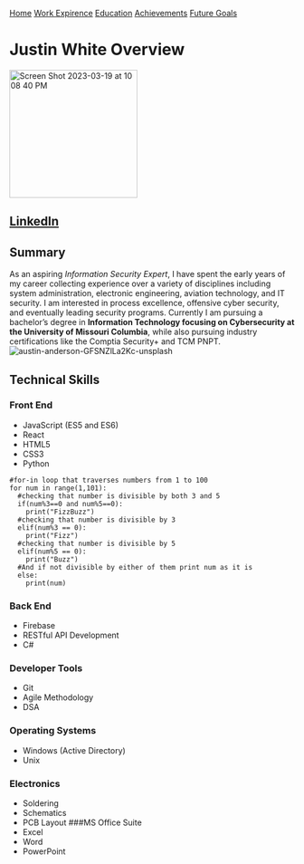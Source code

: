 [Home](https://github.com/JZWhite3/IT100_Midterm/blob/main/README.md)
[Work Expirence](https://github.com/JZWhite3/IT100_Midterm/blob/main/WorkExperience.md)
[Education](https://github.com/JZWhite3/IT100_Midterm/blob/main/Education.md)
[Achievements](https://github.com/JZWhite3/IT100_Midterm/blob/main/achievements.md)
[Future Goals](https://github.com/JZWhite3/IT100_Midterm/blob/main/FutureGoals.md)
# Justin White Overview
<img width="226" alt="Screen Shot 2023-03-19 at 10 08 40 PM" src="https://user-images.githubusercontent.com/123113593/226237576-e346ecce-8a15-455c-81c4-6719f5e1217d.png">


## [LinkedIn](https://www.linkedin.com/in/J-Z-White/ "A link to my LinkedIn profile")

## Summary
As an aspiring *Information Security Expert*, I have spent the early years of my career collecting experience over a variety of disciplines including system administration, electronic engineering, aviation technology, and IT security. I am interested in process excellence, offensive cyber security, and eventually leading security programs. Currently I am pursuing a bachelor’s degree in **Information Technology focusing on Cybersecurity at the University of Missouri Columbia**, while also pursuing industry certifications like the Comptia Security+ and TCM PNPT. 
![austin-anderson-GFSNZlLa2Kc-unsplash](https://user-images.githubusercontent.com/123113593/226238663-41593dfb-9b6a-4ced-bf5a-e49e910a5616.jpg)

## Technical Skills
### Front End
- JavaScript (ES5 and ES6)
- React
- HTML5 
- CSS3 
- Python
```
#for-in loop that traverses numbers from 1 to 100
for num in range(1,101):
  #checking that number is divisible by both 3 and 5
  if(num%3==0 and num%5==0):
    print("FizzBuzz")
  #checking that number is divisible by 3
  elif(num%3 == 0):
    print("Fizz")
  #checking that number is divisible by 5
  elif(num%5 == 0):
    print("Buzz")
  #And if not divisible by either of them print num as it is
  else:
    print(num)
```
### Back End
- Firebase
- RESTful API Development
- C#
### Developer Tools
- Git
- Agile Methodology
- DSA
### Operating Systems
- Windows (Active Directory)
- Unix
### Electronics
- Soldering
- Schematics
- PCB Layout 
###MS Office Suite
- Excel 
- Word
- PowerPoint
